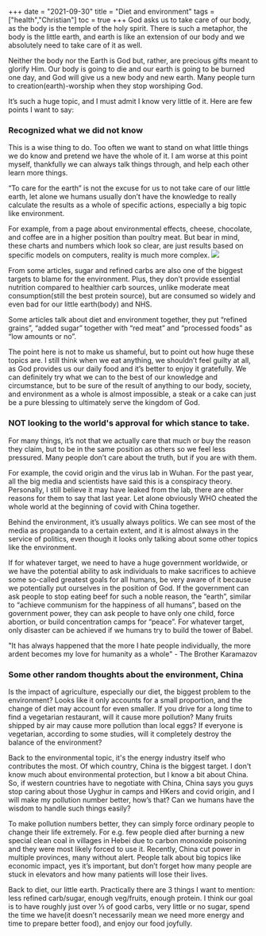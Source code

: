 +++ 
date = "2021-09-30"
title = "Diet and environment"
tags = ["health","Christian"]
toc = true
+++
God asks us to take care of our body, as the body is the temple of the holy spirit. There is such a metaphor, the body is the little earth, and earth is like an extension of our body and we absolutely need to take care of it as well.

Neither the body nor the Earth is God but, rather, are precious gifts meant to glorify Him. Our body is going to die and our earth is going to be burned one day, and God will give us a new body and new earth. Many people turn to creation(earth)-worship when they stop worshiping God.

It’s such a huge topic, and I must admit I know very little of it. Here are few points I want to say:

### Recognized what we did not know

This is a wise thing to do. Too often we want to stand on what little things we do know and pretend we have the whole of it. I am worse at this point myself, thankfully we can always talk things through, and help each other learn more things. 

“To care for the earth” is not the excuse for us to not take care of our little earth, let alone we humans usually don’t have the knowledge to really calculate the results as a whole of specific actions, especially a big topic like environment.

For example, from a page about environmental effects, cheese, chocolate, and coffee are in a higher position than poultry meat. But bear in mind, these charts and numbers which look so clear, are just results based on specific models on computers, reality is much more complex.
![](https://i.imgur.com/WdNvmDO.png)

From some articles, sugar and refined carbs are also one of the biggest targets to blame for the environment. Plus, they don’t provide essential nutrition compared to healthier carb sources, unlike moderate meat consumption(still the best protein source), but are consumed so widely and even bad for our little earth(body) and NHS.


Some articles talk about diet and environment together, they put “refined grains”, “added sugar” together with “red meat” and “processed foods” as “low amounts or no”.

The point here is not to make us shameful, but to point out how huge these topics are. I still think when we eat anything, we shouldn’t feel guilty at all, as God provides us our daily food and it’s better to enjoy it gratefully. We can definitely try what we can to the best of our knowledge and circumstance, but to be sure of the result of anything to our body, society, and environment as a whole is almost impossible, a steak or a cake can just be a pure blessing to ultimately serve the kingdom of God.

### NOT looking to the world's approval for which stance to take.

For many things, it’s not that we actually care that much or buy the reason they claim, but to be in the same position as others so we feel less pressured. Many people don’t care about the truth, but if you are with them.

For example, the covid origin and the virus lab in Wuhan. For the past year, all the big media and scientists have said this is a conspiracy theory. Personally, I still believe it may have leaked from the lab, there are other reasons for them to say that last year. Let alone obviously WHO cheated the whole world at the beginning of covid with China together.

Behind the environment, it’s usually always politics. We can see most of the media as propaganda to a certain extent, and it is almost always in the service of politics, even though it looks only talking about some other topics like the environment.

If for whatever target, we need to have a huge government worldwide, or we have the potential ability to ask individuals to make sacrifices to achieve some so-called greatest goals for all humans, be very aware of it because we potentially put ourselves in the position of God. If the government can ask people to stop eating beef for such a noble reason, the “earth”, similar to “achieve communism for the happiness of all humans”, based on the government power, they can ask people to have only one child, force abortion, or build concentration camps for “peace”. For whatever target, only disaster can be achieved if we humans try to build the tower of Babel.

 "It has always happened that the more I hate people individually, the more ardent becomes my love for humanity as a whole" - The Brother Karamazov

### Some other random thoughts about the environment, China

Is the impact of agriculture, especially our diet, the biggest problem to the environment? Looks like it only accounts for a small proportion, and the change of diet may account for even smaller. If you drive for a long time to find a vegetarian restaurant, will it cause more pollution? Many fruits shipped by air may cause more pollution than local eggs? If everyone is vegetarian, according to some studies, will it completely destroy the balance of the environment?

Back to the environmental topic, it's the energy industry itself who contributes the most. Of which country, China is the biggest target. I don't know much about environmental protection, but I know a bit about China. So, if western countries have to negotiate with China, China says you guys stop caring about those Uyghur in camps and HKers and covid origin,  and I will make my pollution number better, how’s that? Can we humans have the wisdom to handle such things easily?  

To make pollution numbers better, they can simply force ordinary people to change their life extremely. For e.g. few people died after burning a new special clean coal in villages in Hebei due to carbon monoxide poisoning and they were most likely forced to use it. Recently, China cut power in multiple provinces, many without alert. People talk about big topics like economic impact, yes it’s important, but don’t forget how many people are stuck in elevators and how many patients will lose their lives.

Back to diet, our little earth. Practically there are 3 things I want to mention: less refined carb/sugar, enough veg/fruits, enough protein. I think our goal is to have roughly just over ⅓ of good carbs, very little or no sugar, spend the time we have(it doesn’t necessarily mean we need more energy and time to prepare better food), and enjoy our food joyfully.
